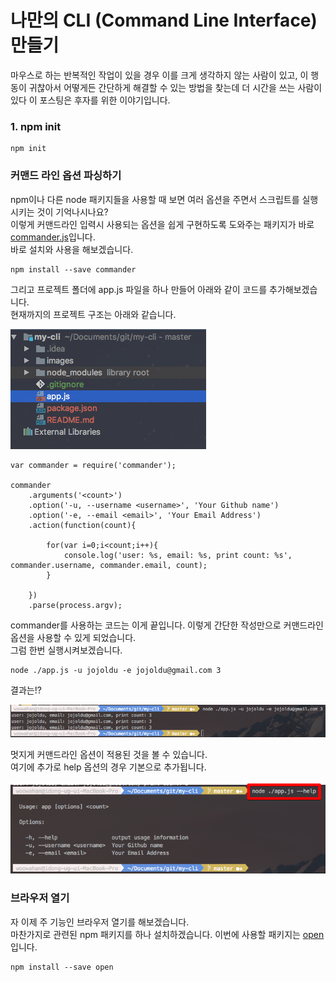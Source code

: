 # 나만의 CLI (Command Line Interface) 만들기
마우스로 하는 반복적인 작업이 있을 경우 이를 크게 생각하지 않는 사람이 있고, 이 행동이 귀찮아서 어떻게든 간단하게 해결할 수 있는 방법을 찾는데 더 시간을 쓰는 사람이 있다
이 포스팅은 후자를 위한 이야기입니다.

### 1. npm init
```
npm init
```

### 커맨드 라인 옵션 파싱하기

npm이나 다른 node 패키지들을 사용할 때 보면 여러 옵션을 주면서 스크립트를 실행시키는 것이 기억나시나요? <br/>
이렇게 커맨드라인 입력시 사용되는 옵션을 쉽게 구현하도록 도와주는 패키지가 바로 [commander.js](https://github.com/tj/commander.js)입니다. <br/>
바로 설치와 사용을 해보겠습니다.
```
npm install --save commander
```
그리고 프로젝트 폴더에 app.js 파일을 하나 만들어 아래와 같이 코드를 추가해보겠습니다. <br/>
현재까지의 프로젝트 구조는 아래와 같습니다.

![프로젝트구조](./images/프로젝트구조.png)


```
var commander = require('commander');

commander
    .arguments('<count>')
    .option('-u, --username <username>', 'Your Github name')
    .option('-e, --email <email>', 'Your Email Address')
    .action(function(count){

        for(var i=0;i<count;i++){
            console.log('user: %s, email: %s, print count: %s', commander.username, commander.email, count);
        }

    })
    .parse(process.argv);

```
commander를 사용하는 코드는 이게 끝입니다. 이렇게 간단한 작성만으로 커맨드라인 옵션을 사용할 수 있게 되었습니다. <br/>
그럼 한번 실행시켜보겠습니다.

```
node ./app.js -u jojoldu -e jojoldu@gmail.com 3

```

결과는!?

![commander 결과](./images/commander결과.png) 

멋지게 커맨드라인 옵션이 적용된 것을 볼 수 있습니다. <br/>
여기에 추가로 help 옵션의 경우 기본으로 추가됩니다.

![commander 도움말](./images/commander도움말.png)


### 브라우저 열기
자 이제 주 기능인 브라우저 열기를 해보겠습니다. <br/>
마찬가지로 관련된 npm 패키지를 하나 설치하겠습니다. 이번에 사용할 패키지는 [open](https://github.com/pwnall/node-open) 입니다.

```
npm install --save open
```

